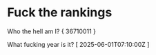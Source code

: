 # Fuck the rankings

Who the hell am I?
{ 36710011 }

What fucking year is it?
[ 2025-06-01T07:10:00Z ]
